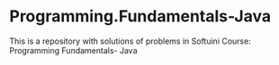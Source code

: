 # Programming.Fundamentals-Java
This is a repository with solutions of problems in Softuini Course: Programming Fundamentals- Java
